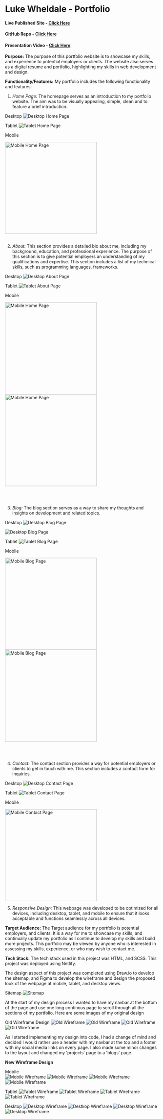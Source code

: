 # Luke Wheldale - Portfolio

#### Live Published Site - [Click Here](https://lukewheldale-portfolio.netlify.app)

#### GitHub Repo - [Click Here](https://github.com/Looch8/portfolio.git)

#### Presentation Video - [Click Here](https://youtu.be/vrSinARGL-k)

**Purpose:**
The purpose of this portfolio website is to showcase my skills, and experience to potential employers or clients. The website also serves as a digital resume and portfolio, highlighting my skills in web development and design.

**Functionality/Features:**
My portfolio includes the following functionality and features:

1.  _Home Page:_ The homepage serves as an introduction to my portfolio website. The aim was to be visually appealing, simple, clean and to feature a brief introduction.

Desktop
![Desktop Home Page](/docs/desktop_homepage.png)

Tablet
![Tablet Home Page](/docs/tablet_homepage.png)

Mobile

<img src="/docs/mobile_homepage.png" alt="Mobile Home Page" style=" width:300px;"/>

<br>
<br>

2.  _About:_ This section provides a detailed bio about me, including my background, education, and professional experience. The purpose of this section is to give potential employers an understanding of my qualifications and expertise.
    This section includes a list of my technical skills, such as programming languages, frameworks.

Desktop
![Desktop About Page](/docs/desktop_about.png)

Tablet
![Tablet About Page](/docs/tablet_about.png)

Mobile

<img src="/docs/mobile_about_header.png" alt="Mobile Home Page" style=" width:300px;"/> <img src="/docs/mobile_about_main.png" alt="Mobile Home Page" style=" width:300px;"/>

<br>
<br>

3.  _Blog:_ The blog section serves as a way to share my thoughts and insights on development and related topics.

Desktop
![Desktop Blog Page](/docs/desktop_blog_header.png)

![Desktop Blog Page](/docs/desktop_blog_main.png)

Tablet
![Tablet Blog Page](/docs/tablet_blog_header.png)

Mobile

<img src="/docs/mobile_blogs_header.png" alt="Mobile Blog Page" style=" width:300px;"/> <img src="/docs/mobile_blogs_main.png" alt="Mobile Blog Page" style=" width:300px;"/>

<br>
<br>

4.  _Contact:_ The contact section provides a way for potential employers or clients to get in touch with me. This section includes a contact form for inquiries.

Desktop
![Desktop Contact Page](/docs/desktop_contact.png)

Tablet
![Tablet Contact Page](/docs/tablet_contact.png)

Mobile

<img src="/docs/mobile_contact.png" alt="Mobile Contact Page" style=" width:300px;"/>
<br>

5.  _Responsive Design:_ This webpage was developed to be optimized for all devices, including desktop, tablet, and mobile to ensure that it looks acceptable and functions seamlessly across all devices.

**Target Audience:**
The Target audience for my portfolio is potential employers, and clients.
It is a way for me to showcase my skills, and continually update my portfolio as I continue to develop my skills and build more projects.
This portfolio may be viewed by anyone who is interested in assessing my skills, experience, or who may wish to contact me.

**Tech Stack:**
The tech stack used in this project was HTML, and SCSS.
This project was deployed using Netlify.

The design aspect of this project was completed using Draw.io to develop the sitemap, and Figma to develop the wireframe and design the proposed look of the webpage at mobile, tablet, and desktop views.

Sitemap
![Sitemap](/docs/portfolio_sitemap.drawio.png)

At the start of my design process I wanted to have my navbar at the bottom of the page and use one long continous page to scroll through all the sections of my portfolio.
Here are some images of my original design

Old Wireframe Design
![Old Wireframe](/docs/oldmobile_wireframe1.png) ![Old Wireframe](/docs/oldmobile_wireframe2.png) ![Old Wireframe](/docs/oldmobile_wireframe3.png) ![Old Wireframe](/docs/oldmobile_wireframe4.png)

As I started implementing my design into code, I had a change of mind and decided I would rather use a header with my navbar at the top and a footer with my social media links on every page.
I also made some minor changes to the layout and changed my 'projects' page to a 'blogs' page.

**New Wireframe Design**

Mobile<br>
![Mobile Wireframe](/docs/mobile_wireframe1.png) ![Mobile Wireframe](/docs/mobile_wireframe2.png) ![Mobile Wireframe](/docs/mobile_wireframe3.png) ![Mobile Wireframe](/docs/mobile_wireframe4.png)

Tablet
![Tablet Wireframe](/docs/tablet_wireframe1.png) ![Tablet Wireframe](/docs/tablet_wireframe2.png) ![Tablet Wireframe](/docs/tablet_wireframe3.png) ![Tablet Wireframe](/docs/tablet_wireframe4.png)

Desktop
![Desktop Wireframe](/docs/desktop_wireframe1.png) ![Destkop Wireframe](/docs/desktop_wireframe2.png) ![Desktop Wireframe](/docs/desktop_wireframe3.png) ![Desktop Wireframe](/docs/desktop_wireframe4.png)
